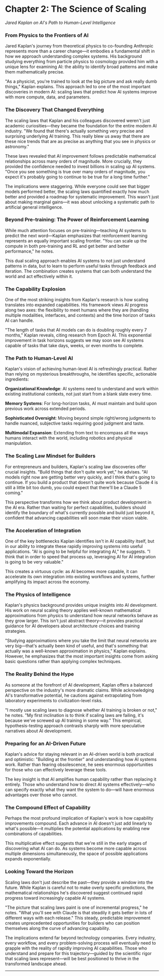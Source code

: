 # Chapter 2: The Science of Scaling

*Jared Kaplan on AI's Path to Human-Level Intelligence*

### From Physics to the Frontiers of AI

Jared Kaplan's journey from theoretical physics to co-founding Anthropic represents more than a career change—it embodies a fundamental shift in how we approach understanding complex systems. His background studying everything from particle physics to cosmology provided him with a unique lens for examining AI: the ability to identify broad patterns and make them mathematically precise.

"As a physicist, you're trained to look at the big picture and ask really dumb things," Kaplan explains. This approach led to one of the most important discoveries in modern AI: scaling laws that predict how AI systems improve with more compute, data, and parameters.

### The Discovery That Changed Everything

The scaling laws that Kaplan and his colleagues discovered weren't just academic curiosities—they became the foundation for the entire modern AI industry. "We found that there's actually something very precise and surprising underlying AI training. This really blew us away that there are these nice trends that are as precise as anything that you see in physics or astronomy."

These laws revealed that AI improvement follows predictable mathematical relationships across many orders of magnitude. More crucially, they provided the confidence needed to invest billions in scaling up AI systems. "Once you see something is true over many orders of magnitude, you expect it's probably going to continue to be true for a long time further."

The implications were staggering. While everyone could see that bigger models performed better, the scaling laws quantified exactly how much better and provided a roadmap for systematic improvement. This wasn't just about making marginal gains—it was about unlocking a systematic path to artificial general intelligence.

### Beyond Pre-training: The Power of Reinforcement Learning

While much attention focuses on pre-training—teaching AI systems to predict the next word—Kaplan emphasizes that reinforcement learning represents an equally important scaling frontier. "You can scale up the compute in both pre-training and RL and get better and better performance," he notes.

This dual scaling approach enables AI systems to not just understand patterns in data, but to learn to perform useful tasks through feedback and iteration. The combination creates systems that can both understand the world and act effectively within it.

### The Capability Explosion

One of the most striking insights from Kaplan's research is how scaling translates into expanded capabilities. His framework views AI progress along two axes: the flexibility to meet humans where they are (handling multiple modalities, interfaces, and contexts) and the time horizon of tasks AI can handle.

"The length of tasks that AI models can do is doubling roughly every 7 months," Kaplan reveals, citing research from Epoch AI. This exponential improvement in task horizons suggests we may soon see AI systems capable of tasks that take days, weeks, or even months to complete.

### The Path to Human-Level AI

Kaplan's vision of achieving human-level AI is refreshingly practical. Rather than relying on mysterious breakthroughs, he identifies specific, actionable ingredients:

**Organizational Knowledge**: AI systems need to understand and work within existing institutional contexts, not just start from a blank slate every time.

**Memory Systems**: For long-horizon tasks, AI must maintain and build upon previous work across extended periods.

**Sophisticated Oversight**: Moving beyond simple right/wrong judgments to handle nuanced, subjective tasks requiring good judgment and taste.

**Multimodal Expansion**: Extending from text to encompass all the ways humans interact with the world, including robotics and physical manipulation.

### The Scaling Law Mindset for Builders

For entrepreneurs and builders, Kaplan's scaling law discoveries offer crucial insights. "Build things that don't quite work yet," he advises. "AI models right now are getting better very quickly, and I think that's going to continue. If you build a product that doesn't quite work because Claude 4 is still a little bit too dumb, you could expect that there'll be a Claude 5 coming."

This perspective transforms how we think about product development in the AI era. Rather than waiting for perfect capabilities, builders should identify the boundary of what's currently possible and build just beyond it, confident that advancing capabilities will soon make their vision viable.

### The Acceleration of Integration

One of the key bottlenecks Kaplan identifies isn't in AI capability itself, but in our ability to integrate these rapidly improving systems into useful applications. "AI is going to be helpful for integrating AI," he suggests. "I think that in order to speed that process up, leveraging AI for AI integration is going to be very valuable."

This creates a virtuous cycle: as AI becomes more capable, it can accelerate its own integration into existing workflows and systems, further amplifying its impact across the economy.

### The Physics of Intelligence

Kaplan's physics background provides unique insights into AI development. His work on neural scaling theory applies well-known mathematical approximations from physics to understand how neural networks behave as they grow larger. This isn't just abstract theory—it provides practical guidance for AI developers about architecture choices and training strategies.

"Studying approximations where you take the limit that neural networks are very big—that's actually been kind of useful, and that's something that actually was a well-known approximation in physics," Kaplan explains. However, he emphasizes that the most important insights come from asking basic questions rather than applying complex techniques.

### The Reality Behind the Hype

As someone at the forefront of AI development, Kaplan offers a balanced perspective on the industry's more dramatic claims. While acknowledging AI's transformative potential, he cautions against extrapolating from laboratory experiments to civilization-level risks.

"I mostly use scaling laws to diagnose whether AI training is broken or not," he notes. "My first inclination is to think if scaling laws are failing, it's because we've screwed up AI training in some way." This empirical, hypothesis-testing approach contrasts sharply with more speculative narratives about AI development.

### Preparing for an AI-Driven Future

Kaplan's advice for staying relevant in an AI-driven world is both practical and optimistic: "Building at the frontier" and understanding how AI systems work. Rather than fearing obsolescence, he sees enormous opportunities for those who can effectively leverage these tools.

The key insight is that AI amplifies human capability rather than replacing it entirely. Those who understand how to direct AI systems effectively—who can specify exactly what they want the system to do—will have enormous advantages over those who cannot.

### The Compound Effect of Capability

Perhaps the most profound implication of Kaplan's work is how capability improvements compound. Each advance in AI doesn't just add linearly to what's possible—it multiplies the potential applications by enabling new combinations of capabilities.

This multiplicative effect suggests that we're still in the early stages of discovering what AI can do. As systems become more capable across multiple dimensions simultaneously, the space of possible applications expands exponentially.

### Looking Toward the Horizon

Scaling laws don't just describe the past—they provide a window into the future. While Kaplan is careful not to make overly specific predictions, the mathematical relationships he's discovered suggest continued rapid progress toward increasingly capable AI systems.

"The picture that scaling laws paint is one of incremental progress," he notes. "What you'll see with Claude is that steadily it gets better in lots of different ways with each release." This steady, predictable improvement creates unprecedented opportunities for builders who can position themselves along the curve of advancing capability.

The implications extend far beyond technology companies. Every industry, every workflow, and every problem-solving process will eventually need to grapple with the reality of rapidly improving AI capabilities. Those who understand and prepare for this trajectory—guided by the scientific rigor that scaling laws represent—will be best positioned to thrive in the transformed landscape ahead.

------
